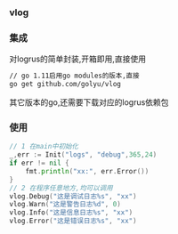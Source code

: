 ### vlog

### 集成
对logrus的简单封装,开箱即用,直接使用
```bash
// go 1.11启用go modules的版本,直接
go get github.com/golyu/vlog
```
其它版本的go,还需要下载对应的logrus依赖包

### 使用
```go
// 1 在main中初始化
_,err := Init("logs", "debug",365,24)
if err != nil {
	fmt.println("xx:", err.Error())
}
// 2 在程序任意地方,均可以调用
vlog.Debug("这是调试日志%s", "xx")
vlog.Warn("这是警告日志%d", 0)
vlog.Info("这是信息日志%s", "xx")
vlog.Error("这是错误日志%s", "xx")
```